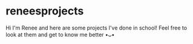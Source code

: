 # reneesprojects
Hi I'm Renee and here are some projects I've done in school! Feel free to look at them and get to know me better •ᴗ•  
